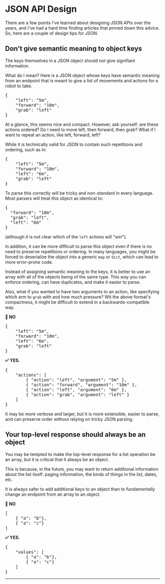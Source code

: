 # JSON API Design

There are a few points I've learned about designing JSON APIs over the years, and I've had a hard time finding articles that pinned down this advice. So, here are a couple of design tips for JSON.

## Don't give semantic meaning to object keys

The keys themselves in a JSON object should not give signifiant information.

What do I mean? Here is a JSON object whose keys have semantic meaning from an endpoint that is meant to give a list of movements and actions for a robot to take.

<pre>
{
    "left": "5m",
    "forward": "10m",
    "grab": "left"
}
</pre>

At a glance, this seems nice and compact. However, ask yourself: are these actions ordered? Do I need to move left, then forward, then grab? What if I want to repeat an action, like left, forward, left?

While it is technically valid for JSON to contain such repetitions and ordering, such as in:
<pre>
{
    "left": "5m",
    "forward": "10m",
    "left": "6m",
    "grab": "left"
}
</pre>

To parse this correctly will be tricky and non-standard in every language.
Most parsers will treat this object as identical to:

<pre>
{
  "forward": "10m",
  "grab": "left",
  "left": "6m"
}
</pre>

(although it is not clear which of the `left` actions will "win").

In addition, it can be more difficult to parse this object even if there is no need to preserve repetitions or ordering. In many languages, you might be forced to deserialize the object into a generic `map` or `dict`, which can lead to more error-prone code.

Instead of assigning semantic meaning to the keys, it is better to use an array with all of the objects being of the same type. This way you can enforce ordering, can have duplicates, and make it easier to parse.

Also, what if you wanted to have two arguments to an action, like specifying which arm to `grab` with and how much pressure? Wit the above format's compactness, it might be difficult to extend in a backwards-compatible way.

**🚫 NO**

<pre>
{
    "left": "5m",
    "forward": "10m",
    "left": "6m",
    "grab": "left"
}
</pre>

**✅ YES.**

<pre>
{
    "actions": [
        { "action": "left", "argument": "5m" },
        { "action": "forward", "argument": "10m" },
        { "action": "left", "argument": "6m" },
        { "action": "grab", "argument": "left" }
    ]
}
</pre>

It may be more verbose and larger, but it is more extensible, easier to parse, and can preserve order without relying on tricky JSON parsing.

## Your top-level response should always be an object

You may be tempted to make the top-level response for a list operation be an array, but it is critical that it always be an object.

This is because, in the future, you may want to return additional information about the list itself: paging information, the kinds of things in the list, dates, etc.

It is always safer to add additional keys to an object than to fundamentally change an endpoint from an array to an object.

**🚫 NO**

<pre>
[
    { "a": "b"},
    { "a": "c"}
]
</pre>

**✅ YES.**

<pre>
{
    "values": [
        { "a": "b"},
        { "a": "c"}
    ]
}
</pre>

<hr />